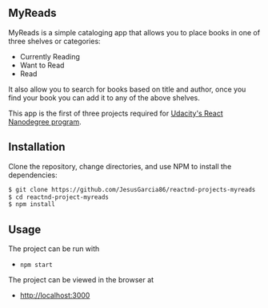 ## MyReads

MyReads is a simple cataloging app that allows you to place books in one of three shelves or categories:

- Currently Reading
- Want to Read
- Read

It also allow you to search for books based on title and author, once you find your book you can add it to any of the above shelves.

This app is the first of three projects required for [Udacity's React Nanodegree program](https://www.udacity.com/course/react-nanodegree--nd019).

## Installation

Clone the repository, change directories, and use NPM to install the dependencies:

```bash
$ git clone https://github.com/JesusGarcia86/reactnd-projects-myreads
$ cd reactnd-project-myreads
$ npm install
```

## Usage

The project can be run with

- `npm start`

The project can be viewed in the browser at

- [http://localhost:3000](http://localhost:3000)
